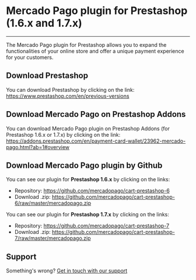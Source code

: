 #  Mercado Pago plugin for Prestashop (1.6.x and 1.7.x)
---	---

The Mercado Pago plugin for Prestashop allows you to expand the functionalities of your online store and offer a unique payment experience for your customers.

## Download Prestashop

You can download Prestashop by clicking on the link:
https://www.prestashop.com/en/previous-versions

## Download Mercado Pago on Prestashop Addons

You can download Mercado Pago plugin on Prestashop Addons (for Prestashop 1.6.x or 1.7.x) by clicking on the link:
https://addons.prestashop.com/en/payment-card-wallet/23962-mercado-pago.html?ab=1#overview

## Download Mercado Pago plugin by Github

You can see our plugin for **Prestashop 1.6.x** by clicking on the links:
 
 * Repository: https://github.com/mercadopago/cart-prestashop-6
 * Download .zip: https://github.com/mercadopago/cart-prestashop-6/raw/master/mercadopago.zip
 
You can see our plugin for **Prestashop 1.7.x** by clicking on the links:
 
 * Repository: https://github.com/mercadopago/cart-prestashop-7
 * Download .zip: https://github.com/mercadopago/cart-prestashop-7/raw/master/mercadopago.zip

## Support

Something's wrong? [Get in touch with our support](https://www.mercadopago.com.ar/developers/en/support)

